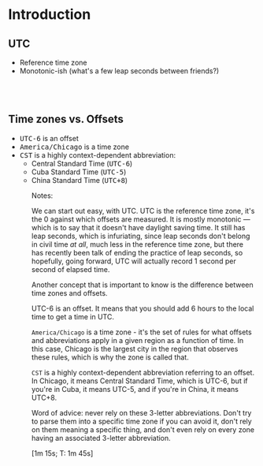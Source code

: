# Introduction

## UTC

- Reference time zone
- Monotonic-ish (what's a few leap seconds between friends?)
<br/>
<br/>

## Time zones vs. Offsets <!-- .element: class="fragment" data-fragment-index="1" -->

<ul class="fragment" data-fragment-index="1">
    <li><tt>UTC-6</tt> is an offset</li>
    <li><tt>America/Chicago</tt> is a time zone</tt></li>
    <li><tt>CST</tt> is a highly context-dependent abbreviation:
        <ul>
            <li>Central Standard Time (<tt>UTC-6</tt>)</li>
            <li>Cuba Standard Time (<tt>UTC-5</tt>)</li>
            <li>China Standard Time (<tt>UTC+8</tt>)</li>
        </ul>
    </li>
<ul>

Notes:

We can start out easy, with UTC. UTC is the reference time zone, it's the 0 against which offsets are measured. It is mostly monotonic — which is to say that it doesn't have daylight saving time. It still has leap seconds, which is infuriating, since leap seconds don't belong in civil time *at all*, much less in the reference time zone, but there has recently been talk of ending the practice of leap seconds, so hopefully, going forward, UTC will actually record 1 second per second of elapsed time.

Another concept that is important to know is the difference between time zones and offsets.

UTC-6 is an offset. It means that you should add 6 hours to the local time to get a time in UTC.

`America/Chicago` is a time zone - it's the set of rules for what offsets and abbreviations apply in a given region as a function of time. In this case, Chicago is the largest city in the region that observes these rules, which is why the zone is called that.

`CST` is a highly context-dependent abbreviation referring to an offset. In Chicago, it means Central Standard Time, which is UTC-6, but if you're in Cuba, it means UTC-5, and if you're in China, it means UTC+8.

Word of advice: never rely on these 3-letter abbreviations. Don't try to parse them into a specific time zone if you can avoid it, don't rely on them meaning a specific thing, and don't even rely on every zone having an associated 3-letter abbreviation.

[1m 15s; T: 1m 45s]
